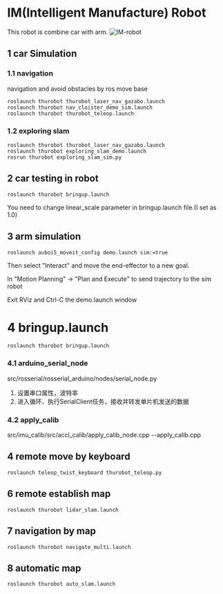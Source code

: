 # IM(Intelligent Manufacture) Robot

This robot is combine car with arm.
![IM-robot](开发笔记/img/IM-Robot.jpeg)

## 1 car Simulation

### 1.1 navigation
navigation and avoid obstacles by ros move base
```
roslaunch thurobot thurobot_laser_nav_gazabo.launch
roslaunch thurobot nav_cloister_demo_sim.launch
roslaunch thurobot thurobot_teleop.launch
```
 
### 1.2 exploring slam
```
roslaunch thurobot thurobot_laser_nav_gazabo.launch
roslaunch thurobot exploring_slam_demo.launch
rosrun thurobot exploring_slam_sim.py 
```

## 2 car testing in robot


```
roslaunch thurobot bringup.launch 
```

You need to change linear_scale parameter in bringup.launch file.(I set as 1.0)


## 3 arm simulation

```
roslaunch auboi5_moveit_config demo.launch sim:=true
```

Then select "Interact" and move the end-effector to a new goal.

In "Motion Planning" -> "Plan and Execute" to send trajectory to the sim robot

Exit RViz and Ctrl-C the demo.launch window


# 4 bringup.launch
```
roslaunch thurobot bringup.launch
```

### 4.1 arduino_serial_node  

src/rosserial/rosserial_arduino/nodes/serial_node.py

1. 设置串口属性，波特率
2. 进入循环，执行SerialClient任务，接收并转发单片机发送的数据

### 4.2 apply_calib

src/imu_calib/src/accl_calib/apply_calib_node.cpp 
                           --apply_calib.cpp


## 4 remote move by keyboard
```
roslaunch teleop_twist_keyboard thurobot_teleop.py
```

## 6 remote establish map
```
roslaunch thurobot lidar_slam.launch
```

## 7 navigation by map
```
roslaunch thurobot navigate_multi.launch
```

## 8 automatic map
```
roslaunch thurobot auto_slam.launch
```

